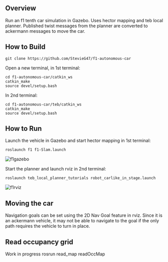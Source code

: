 ## Overview
Run an f1 tenth car simulation in Gazebo. Uses hector mapping and teb local planner. Published twist messages from the planner are converted to ackermann messages to move the car. 

## How to Build
```
git clone https://github.com/StevieG47/f1-autonomous-car
```

Open a new terminal, in 1st terminal:
```
cd f1-autonomous-car/catkin_ws
catkin_make
source devel/setup.bash
```

In 2nd terminal:
```
cd f1-autonomous-car/teb/catkin_ws
catkin_make
source devel/setup.bash
```

## How to Run
Launch the vehicle in Gazebo and start hector mapping in 1st terminal:
```
roslaunch f1 f1-Slam.launch
```
![f1gazebo](https://user-images.githubusercontent.com/25371934/36716840-cd3b669a-1b69-11e8-9ee0-6422a046dee8.png)

Start the planner and launch rviz in 2nd terminal:
```
roslaunch teb_local_planner_tutorials robot_carlike_in_stage.launch
```
![f1rviz](https://user-images.githubusercontent.com/25371934/36716896-fd9c5dd0-1b69-11e8-9c83-e59bb640b54e.png)

## Moving the car
Navigation goals can be set using the 2D Nav Goal feature in rviz. Since it is an ackermann vehicle, it may not be able to navigate to the goal if the only path requires the vehicle to turn in place. 

## Read occupancy grid
Work in progress
rosrun read_map readOccMap
